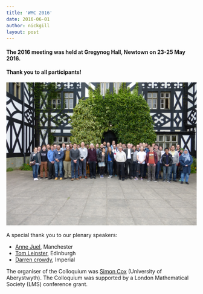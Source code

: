 ```yaml
---
title: 'WMC 2016'
date: 2016-06-01
author: nickgill
layout: post
---
```



#### The 2016 meeting was held at Gregynog Hall, Newtown on 23-25 May 2016. 

#### Thank you to all participants!

<style>
.tablelines table, .tablelines td, .tablelines th {
        border: 1px solid black;
        }
</style>


<img style="float: center;" src="P1030618.JPG" width="750pt" alt="WIMCS2016" />

A special thank you to our plenary speakers:

- [Anne Juel](http://www.maths.manchester.ac.uk/~ajuel/), Manchester
- [Tom Leinster](http://www.maths.ed.ac.uk/~tl/), Edinburgh
- [Darren crowdy](http://wwwf.imperial.ac.uk/~dgcrowdy/), Imperial

The organiser of the Colloquium was [Simon Cox](http://users.aber.ac.uk/sxc/) (University of Aberystwyth). The Colloquium was supported by a London Mathematical Society (LMS) conference grant.


